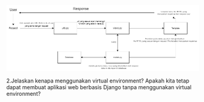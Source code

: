 ![request-respones](https://github.com/yoozuv/Tugas-2/blob/main/katalog/Tugas%202%20PBP.drawio.png)

2.Jelaskan kenapa menggunakan virtual environment? Apakah kita tetap dapat membuat aplikasi web berbasis Django tanpa menggunakan virtual environment?




